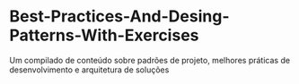 # Best-Practices-And-Desing-Patterns-With-Exercises
Um compilado de conteúdo sobre padrões de projeto, melhores práticas de desenvolvimento e arquitetura de soluções
